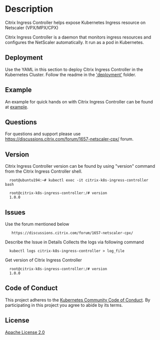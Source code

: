 # Description

Citrix Ingress Controller helps expose Kubernetes Ingress resource on Netscaler (VPX/MPX/CPX) 

Citrix Ingress Controller is a daemon that monitors ingress resources and configures the NetScaler automatically. It run as a pod in Kubernetes.


## Deployment 
Use the YAML in this section to deploy Citrix Ingress Controller in the Kubernetes Cluster. Follow the readme in the ['deployment'](./deployment) folder. 

## Example
An example for quick hands on with Citrix Ingress Controller  can be found at [example](./example). 

## Questions
For questions and support please use https://discussions.citrix.com/forum/1657-netscaler-cpx/ forum. 

## Version
Citrix Ingress Controller version can be found by using "version" command from the Citrix Ingress Controller shell.
```
  root@ubuntu194:~# kubectl exec -it citrix-k8s-ingress-controller  bash

  root@citrix-k8s-ingress-controller:/# version
  1.0.0
```
## Issues
Use the forum mentioned below
```
   https://discussions.citrix.com/forum/1657-netscaler-cpx/
```
Describe the Issue in Details 
Collects the logs via following command
```
  kubectl logs citrix-k8s-ingress-controller > log_file
```
Get version of Citrix Ingress Controller
```
  root@citrix-k8s-ingress-controller:/# version
  1.0.0
```

## Code of Conduct
This project adheres to the [Kubernetes Community Code of Conduct](https://github.com/kubernetes/community/blob/master/code-of-conduct.md). By participating in this project you agree to abide by its terms.

## License
[Apache License 2.0](./license/LICENSE)
